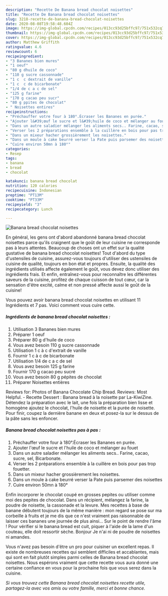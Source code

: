 ```yaml
---
description: "Recette De Banana bread chocolat noisettes"
title: "Recette De Banana bread chocolat noisettes"
slug: 3218-recette-de-banana-bread-chocolat-noisettes
date: 2020-08-08T19:58:48.604Z
image: https://img-global.cpcdn.com/recipes/013cc93d25bffc97/751x532cq70/banana-bread-chocolat-noisettes-photo-principale-de-la-recette.jpg
thumbnail: https://img-global.cpcdn.com/recipes/013cc93d25bffc97/751x532cq70/banana-bread-chocolat-noisettes-photo-principale-de-la-recette.jpg
cover: https://img-global.cpcdn.com/recipes/013cc93d25bffc97/751x532cq70/banana-bread-chocolat-noisettes-photo-principale-de-la-recette.jpg
author: Matthew Griffith
ratingvalue: 4.6
reviewcount: 6
recipeingredient:
- "3 Bananes bien mures"
- "1 oeuf"
- "80 g dhuile de coco"
- "110 g sucre cassonnade"
- "1 c  c dextrait de vanille"
- "1 c  c de bicarbonate"
- "1/4 de c a c de sel"
- "125 g farine"
- "170 g cacao peu sucr"
- "80 g ppites de chocolat"
- " Noisettes entires"
recipeinstructions:
- "Préchauffer votre four à 180°.Écraser les Bananes en purée."
- "Ajouter l&#39;œuf le sucre et l&#39;huile de coco et mélanger au fouet"
- "Dans un autre saladier mélanger les aliments secs.. Farine, cacao, sucre, sel, Bicarbonate."
- "Verser les 2 préparations ensemble à la cuillère en bois pour pas trop fouetter."
- "Dans un mixeur hacher grossièrement les noisettes."
- "Dans un moule à cake beurré verser la Pate puis parsemer des noisettes"
- "Cuire environ 50mn à 180°"
categories:
- Resep
tags:
- banana
- bread
- chocolat

katakunci: banana bread chocolat 
nutrition: 120 calories
recipecuisine: Indonesian
preptime: "PT13M"
cooktime: "PT33M"
recipeyield: "3"
recipecategory: Lunch

---
```



![Banana bread chocolat noisettes](https://img-global.cpcdn.com/recipes/013cc93d25bffc97/751x532cq70/banana-bread-chocolat-noisettes-photo-principale-de-la-recette.jpg)

En général, les gens ont d'abord abandonné banana bread chocolat noisettes parce qu'ils craignent que le goût de leur cuisine ne corresponde pas à leurs attentes. Beaucoup de choses ont un effet sur la qualité gustative de banana bread chocolat noisettes! Tout d'abord du type d'ustensiles de cuisine, assurez-vous toujours d'utiliser des ustensiles de cuisine de qualité, toujours en bon état et propres. Ensuite, la qualité des ingrédients utilisés affecte également le goût, vous devez donc utiliser des ingrédients frais. Et enfin, entraînez-vous pour reconnaître les différentes saveurs de la cuisine, profitez de chaque cuisson de tout cœur, car la sensation d'être excité, calme et non pressé affecte aussi le goût de la cuisine!

<!--inarticleads1-->

Vous pouvez avoir banana bread chocolat noisettes en utilisant 11 Ingrédients et 7 pas. Voici comment vous cuire cette.

##### Ingrédients de banana bread chocolat noisettes :

1. Utilisation 3 Bananes bien mures
1. Préparer 1 oeuf
1. Préparer 80 g d&#39;huile de coco
1. Vous avez besoin 110 g sucre cassonnade
1. Utilisation 1 c à c d&#39;extrait de vanille
1. Fournir 1 c à c de bicarbonate
1. Utilisation 1/4 de c a c de sel
1. Vous avez besoin 125 g farine
1. Fournir 170 g cacao peu sucré
1. Vous avez besoin 80 g pépites de chocolat
1. Préparer  Noisettes entières


Reviews for: Photos of Banana Chocolate Chip Bread. Reviews: Most Helpful. - Recette Dessert : Banana bread à la noisette par La-KiwiZine. Détendez la préparation avec le lait, une fois la préparation bien lisse et homogène ajoutez le chocolat, l&#39;huile de noisette et la purée de noisette. Pour finir, coupez la dernière banane en deux et posez-la sur le dessus de la pâte sans les enfoncer. 

<!--inarticleads2-->

##### Banana bread chocolat noisettes pas à pas :

1. Préchauffer votre four à 180°.Écraser les Bananes en purée.
1. Ajouter l&#39;œuf le sucre et l&#39;huile de coco et mélanger au fouet
1. Dans un autre saladier mélanger les aliments secs.. Farine, cacao, sucre, sel, Bicarbonate.
1. Verser les 2 préparations ensemble à la cuillère en bois pour pas trop fouetter.
1. Dans un mixeur hacher grossièrement les noisettes.
1. Dans un moule à cake beurré verser la Pate puis parsemer des noisettes
1. Cuire environ 50mn à 180°


Enfin incorporer le chocolat coupé en grosses pepites ou utiliser comme moi des pepites de chocolat. Dans un récipient, mélangez la farine, la poudre de noisette, la cassonade et la levure. Mes recettes à base de banane débutent toujours de la même manière : mon regard se pose sur ma corbeille à fruits et je me dis que ce n&#39;est vraiment pas raisonnable de laisser ces bananes une journée de plus ainsi… Sur le point de rendre l&#39;âme ! Pour vérifier si le banana bread est cuit, piquer à l&#39;aide de la lame d&#39;un couteau, elle doit ressortir sèche. Bonjour Je n&#39;ai ni de poudre de noisettes ni amandes. 

<!--inarticleads1-->

<p>
Vous n'avez pas besoin d'être un pro pour cuisiner un excellent repas. Il existe de nombreuses recettes qui semblent difficiles et accablantes, mais qui sont en fait plutôt simples parmi celles de Banana bread chocolat noisettes. Nous espérons vraiment que cette recette vous aura donné une certaine confiance en vous pour la prochaine fois que vous serez dans la cuisine.
</p>

<p>
<i>Si vous trouvez cette Banana bread chocolat noisettes recette utile, partagez-la avec vos amis ou votre famille, merci et bonne chance.</i>
</p>
